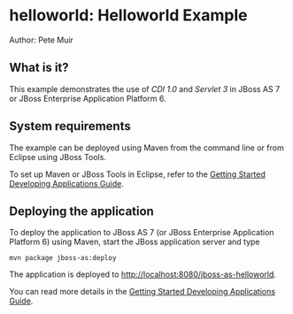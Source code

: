 helloworld: Helloworld Example
===============================
Author: Pete Muir

What is it?
-----------

This example demonstrates the use of *CDI 1.0* and *Servlet 3* in JBoss AS 7 or JBoss Enterprise Application Platform 6.

System requirements
-------------------

The example can be deployed using Maven from the command line or from Eclipse using
JBoss Tools.

To set up Maven or JBoss Tools in Eclipse, refer to the 
<a href="https://docs.jboss.org/author/display/AS71/Getting+Started+Developing+Applications+Guide" title="Getting Started Developing Applications Guide">Getting Started Developing Applications Guide</a>.

Deploying the application
-------------------------

To deploy the application to JBoss AS 7 (or JBoss Enterprise Application Platform 6) using Maven, start the JBoss application server and type

    mvn package jboss-as:deploy

The application is deployed to <http://localhost:8080/jboss-as-helloworld>. 

You can read more details in the 
<a href="https://docs.jboss.org/author/display/AS71/Getting+Started+Developing+Applications+Guide" title="Getting Started Developing Applications Guide">Getting Started Developing Applications Guide</a>.